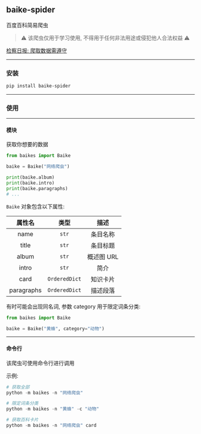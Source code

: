 ## baike-spider

百度百科简易爬虫

> ⚠️ 该爬虫仅用于学习使用, 不得用于任何非法用途或侵犯他人合法权益 ⚠️

[检察日报: 爬取数据需遵守](https://www.spp.gov.cn/llyj/202202/t20220210_543998.shtml)

---

### 安装

```bash
pip install baike-spider
```

---

### 使用

---

#### 模块

获取你想要的数据

```py
from baikes import Baike

baike = Baike("网络爬虫")

print(baike.album)
print(baike.intro)
print(baike.paragraphs)
# ...
```

`Baike` 对象包含以下属性:

|   属性名   |     类型      |    描述    |
| :--------: | :-----------: | :--------: |
|    name    |     `str`     |  条目名称  |
|   title    |     `str`     |  条目标题  |
|   album    |     `str`     | 概述图 URL |
|   intro    |     `str`     |    简介    |
|    card    | `OrderedDict` |  知识卡片  |
| paragraphs | `OrderedDict` |  描述段落  |

有时可能会出现同名词, 参数 category 用于限定词条分类:

```py
from baikes import Baike

baike = Baike("黄蜂", category="动物")
```

---

#### 命令行

该爬虫可使用命令行进行调用

示例:

```py
# 获取全部
python -m baikes -n "网络爬虫"

# 限定词条分类
python -m baikes -n "黄蜂" -c "动物"

# 获取百科卡片
python -m baikes -n "网络爬虫" card
```
